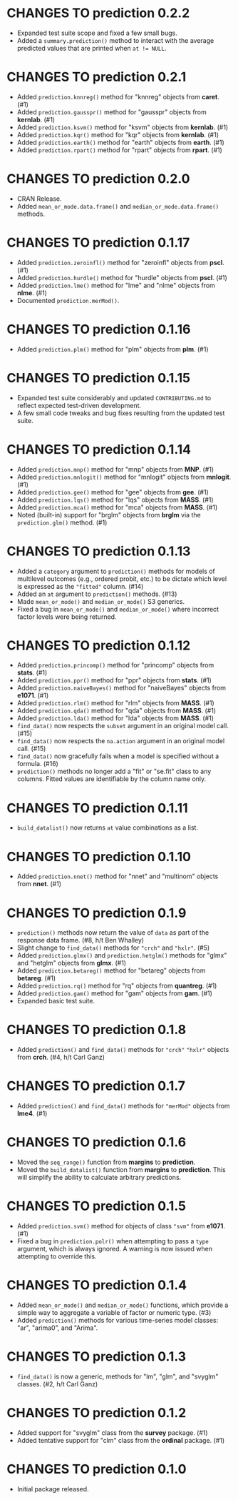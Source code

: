 # CHANGES TO prediction 0.2.2

* Expanded test suite scope and fixed a few small bugs.
* Added a `summary.prediction()` method to interact with the average predicted values that are printed when `at != NULL`.

# CHANGES TO prediction 0.2.1

* Added `prediction.knnreg()` method for "knnreg" objects from **caret**. (#1)
* Added `prediction.gausspr()` method for "gausspr" objects from **kernlab**. (#1)
* Added `prediction.ksvm()` method for "ksvm" objects from **kernlab**. (#1)
* Added `prediction.kqr()` method for "kqr" objects from **kernlab**. (#1)
* Added `prediction.earth()` method for "earth" objects from **earth**. (#1)
* Added `prediction.rpart()` method for "rpart" objects from **rpart**. (#1)

# CHANGES TO prediction 0.2.0

* CRAN Release.
* Added `mean_or_mode.data.frame()` and `median_or_mode.data.frame()` methods.

# CHANGES TO prediction 0.1.17

* Added `prediction.zeroinfl()` method for "zeroinfl" objects from **pscl**. (#1)
* Added `prediction.hurdle()` method for "hurdle" objects from **pscl**. (#1)
* Added `prediction.lme()` method for "lme" and "nlme" objects from **nlme**. (#1)
* Documented `prediction.merMod()`.

# CHANGES TO prediction 0.1.16

* Added `prediction.plm()` method for "plm" objects from **plm**. (#1)

# CHANGES TO prediction 0.1.15

* Expanded test suite considerably and updated `CONTRIBUTING.md` to reflect expected test-driven development.
* A few small code tweaks and bug fixes resulting from the updated test suite.

# CHANGES TO prediction 0.1.14

* Added `prediction.mnp()` method for "mnp" objects from **MNP**. (#1)
* Added `prediction.mnlogit()` method for "mnlogit" objects from **mnlogit**. (#1)
* Added `prediction.gee()` method for "gee" objects from **gee**. (#1)
* Added `prediction.lqs()` method for "lqs" objects from **MASS**. (#1)
* Added `prediction.mca()` method for "mca" objects from **MASS**. (#1)
* Noted (built-in) support for "brglm" objects from **brglm** via the `prediction.glm()` method. (#1)

# CHANGES TO prediction 0.1.13

* Added a `category` argument to `prediction()` methods for models of multilevel outcomes (e.g., ordered probit, etc.) to be dictate which level is expressed as the `"fitted"` column. (#14)
* Added an `at` argument to `prediction()` methods. (#13)
* Made `mean_or_mode()` and `median_or_mode()` S3 generics.
* Fixed a bug in `mean_or_mode()` and `median_or_mode()` where incorrect factor levels were being returned.

# CHANGES TO prediction 0.1.12

* Added `prediction.princomp()` method for "princomp" objects from **stats**. (#1)
* Added `prediction.ppr()` method for "ppr" objects from **stats**. (#1)
* Added `prediction.naiveBayes()` method for "naiveBayes" objects from **e1071**. (#1)
* Added `prediction.rlm()` method for "rlm" objects from **MASS**. (#1)
* Added `prediction.qda()` method for "qda" objects from **MASS**. (#1)
* Added `prediction.lda()` method for "lda" objects from **MASS**. (#1)
* `find_data()` now respects the `subset` argument in an original model call. (#15)
* `find_data()` now respects the `na.action` argument in an original model call. (#15)
* `find_data()` now gracefully fails when a model is specified without a formula. (#16)
* `prediction()` methods no longer add a "fit" or "se.fit" class to any columns. Fitted values are identifiable by the column name only.

# CHANGES TO prediction 0.1.11

* `build_datalist()` now returns `at` value combinations as a list.

# CHANGES TO prediction 0.1.10

* Added `prediction.nnet()` method for "nnet" and "multinom" objects from **nnet**. (#1)

# CHANGES TO prediction 0.1.9

* `prediction()` methods now return the value of `data` as part of the response data frame. (#8, h/t Ben Whalley)
* Slight change to `find_data()` methods for `"crch"` and `"hxlr"`. (#5)
* Added `prediction.glmx()` and `prediction.hetglm()` methods for "glmx" and "hetglm" objects from **glmx**. (#1)
* Added `prediction.betareg()` method for "betareg" objects from **betareg**. (#1)
* Added `prediction.rq()` method for "rq" objects from **quantreg**. (#1)
* Added `prediction.gam()` method for "gam" objects from **gam**. (#1)
* Expanded basic test suite.

# CHANGES TO prediction 0.1.8

* Added `prediction()` and `find_data()` methods for `"crch"` `"hxlr"` objects from **crch**. (#4, h/t Carl Ganz)

# CHANGES TO prediction 0.1.7

* Added `prediction()` and `find_data()` methods for `"merMod"` objects from **lme4**. (#1)

# CHANGES TO prediction 0.1.6

* Moved the `seq_range()` function from **margins** to **prediction**.
* Moved the `build_datalist()` function from **margins** to **prediction**. This will simplify the ability to calculate arbitrary predictions.

# CHANGES TO prediction 0.1.5

* Added `prediction.svm()` method for objects of class `"svm"` from **e1071**. (#1)
* Fixed a bug in `prediction.polr()` when attempting to pass a `type` argument, which is always ignored. A warning is now issued when attempting to override this.

# CHANGES TO prediction 0.1.4

* Added `mean_or_mode()` and `median_or_mode()` functions, which provide a simple way to aggregate a variable of factor or numeric type. (#3)
* Added `prediction()` methods for various time-series model classes: "ar", "arima0", and "Arima".

# CHANGES TO prediction 0.1.3

* `find_data()` is now a generic, methods for "lm", "glm", and "svyglm" classes. (#2, h/t Carl Ganz)

# CHANGES TO prediction 0.1.2

* Added support for "svyglm" class from the **survey** package. (#1)
* Added tentative support for "clm" class from the **ordinal** package. (#1)

# CHANGES TO prediction 0.1.0

* Initial package released.
